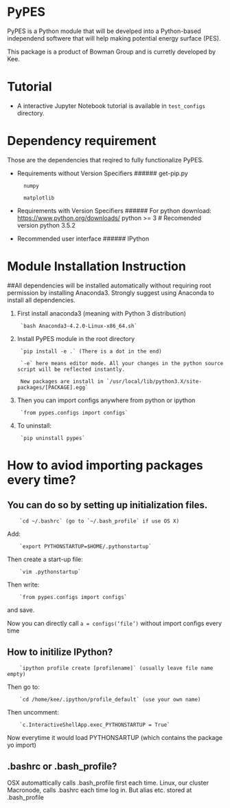 # PyPES

PyPES is a Python module that will be develped into a Python-based independend softwere that will help making potential energy surface (PES).

This package is a product of Bowman Group and is curretly developed by Kee.

# Tutorial
* A interactive Jupyter Notebook tutorial is available in `test_configs` directory.


# Dependency requirement

Those are the dependencies that reqired to fully functionalize PyPES.

* Requirements without Version Specifiers ######
        get-pip.py

        numpy

        matplotlib

* Requirements with Version Specifiers ######
        For python download: https://www.python.org/downloads/
        python >= 3             # Recomended version python 3.5.2

* Recommended user interface ######
        IPython

# Module Installation Instruction ######
##All dependencies will be installed automatically without requiring root permission by installing Anaconda3. Strongly suggest using Anaconda to install all dependencies.

1. First install anaconda3 (meaning with Python 3 distribution)

        `bash Anaconda3-4.2.0-Linux-x86_64.sh`

2. Install PyPES module in the root directory

        `pip install -e .` (There is a dot in the end)

        `-e` here means editor mode. All your changes in the python source script will be reflected instantly.

        New packages are install in `/usr/local/lib/python3.X/site-packages/[PACKAGE].egg`


3. Then you can import configs anywhere from python or ipython

        `from pypes.configs import configs`

4. To uninstall:

        `pip uninstall pypes`
        
# How to aviod importing packages every time?
## You can do so by setting up initialization files.


        `cd ~/.bashrc` (go to `~/.bash_profile` if use OS X)

Add:

        `export PYTHONSTARTUP=$HOME/.pythonstartup`

Then create a start-up file:

        `vim .pythonstartup`

Then write:

        `from pypes.configs import configs`

and save.



Now you can directly call `a = configs(‘file’)` without import configs every time

## How to initilize IPython?

        `ipython profile create [profilename]` (usually leave file name empty)

Then go to:

        `cd /home/kee/.ipython/profile_default` (use your own name)

Then uncomment: 

        `c.InteractiveShellApp.exec_PYTHONSTARTUP = True`

Now everytime it would load PYTHONSARTUP (which contains the package yo import)


## .bashrc or .bash_profile?
OSX automattically calls .bash_profile first each time.
Linux, our cluster Macronode, calls .bashrc each time log in. But alias etc. stored at .bash_profile


